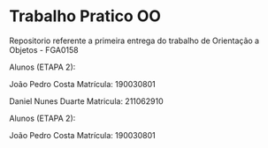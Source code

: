 # Trabalho Pratico OO

Repositorio referente a primeira entrega do trabalho de Orientação a Objetos - FGA0158




Alunos (ETAPA 2): 

João Pedro Costa Matrícula: 190030801

Daniel Nunes  Duarte Matricula: 211062910

Alunos (ETAPA 2): 

João Pedro Costa Matrícula: 190030801

